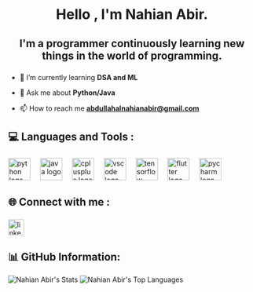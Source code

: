<h1 align="center">Hello , I'm Nahian Abir.</h1>

###

<h2 align="center">I'm a programmer continuously learning new things in the world of programming.</h2>

###

- 🌱 I’m currently learning **DSA and ML**

- 💬 Ask me about **Python/Java**

- 📫 How to reach me **abdullahalnahianabir@gmail.com**

<h2 align="left">💻 Languages and Tools :</h2>

###

<div align="left">
  <img src="https://skillicons.dev/icons?i=python" height="45" alt="python logo"  />
  <img width="12" />
  <img src="https://skillicons.dev/icons?i=java" height="45" alt="java logo"  />
  <img width="12" />
  <img src="https://skillicons.dev/icons?i=cpp" height="45" alt="cplusplus logo"  />
  <img width="12" />
  <img src="https://skillicons.dev/icons?i=vscode" height="45" alt="vscode logo"  />
  <img width="12" />
  <img src="https://skillicons.dev/icons?i=tensorflow" height="45" alt="tensorflow logo"  />
  <img width="12" />
  <img src="https://skillicons.dev/icons?i=flutter" height="45" alt="flutter logo"  />
  <img width="12" />
  <img src="https://skillicons.dev/icons?i=pycharm" height="45" alt="pycharm logo"  />
</div>

###

<h2 align="left">🌐 Connect with me :</h2>

###

<div align="left">
  
  <a href="https://www.linkedin.com/in/alnahianabir/" target="_blank">
    <img src="https://img.shields.io/static/v1?message=LinkedIn&logo=linkedin&label=&color=0077B5&logoColor=white&labelColor=&style=for-the-badge" height="32" alt="linkedin logo"  />
  </a>
</div>

###

<h2 align="left">📊 GitHub Information:</h2>

![Nahian Abir's Stats](https://github-readme-stats.vercel.app/api?username=nahianabir&theme=vue-dark&show_icons=true&hide_border=true&count_private=true)
![Nahian Abir's Top Languages](https://github-readme-stats.vercel.app/api/top-langs/?username=nahianabir&theme=vue-dark&show_icons=true&hide_border=true&layout=compact)

<!-- Proudly created with GPRM ( https://gprm.itsvg.in ) -->

